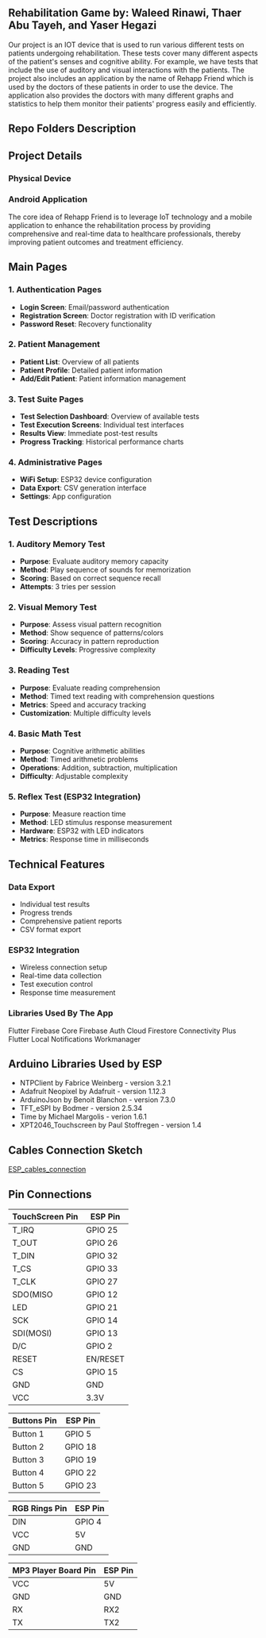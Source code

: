 
## Rehabilitation Game by: Waleed Rinawi, Thaer Abu Tayeh, and Yaser Hegazi
Our project is an IOT device that is used to run various different tests on patients undergoing rehabilitation. These tests cover many different aspects of the
patient's senses and cognitive ability. For example, we have tests that include the use of auditory and visual interactions with the patients. The project also
includes an application by the name of Rehapp Friend which is used by the doctors of these patients in order to use the device. The application also provides the
doctors with many different graphs and statistics to help them monitor their patients' progress easily and efficiently.  

## Repo Folders Description

## Project Details

### Physical Device

### Android Application
The core idea of Rehapp Friend is to leverage IoT technology and a mobile application to enhance the rehabilitation process by providing comprehensive and real-time data to healthcare professionals, thereby improving patient outcomes and treatment efficiency.

## Main Pages

### 1. Authentication Pages
- **Login Screen**: Email/password authentication
- **Registration Screen**: Doctor registration with ID verification
- **Password Reset**: Recovery functionality

### 2. Patient Management
- **Patient List**: Overview of all patients
- **Patient Profile**: Detailed patient information
- **Add/Edit Patient**: Patient information management

### 3. Test Suite Pages
- **Test Selection Dashboard**: Overview of available tests
- **Test Execution Screens**: Individual test interfaces
- **Results View**: Immediate post-test results
- **Progress Tracking**: Historical performance charts

### 4. Administrative Pages
- **WiFi Setup**: ESP32 device configuration
- **Data Export**: CSV generation interface
- **Settings**: App configuration

## Test Descriptions

### 1. Auditory Memory Test
- **Purpose**: Evaluate auditory memory capacity
- **Method**: Play sequence of sounds for memorization
- **Scoring**: Based on correct sequence recall
- **Attempts**: 3 tries per session

### 2. Visual Memory Test
- **Purpose**: Assess visual pattern recognition
- **Method**: Show sequence of patterns/colors
- **Scoring**: Accuracy in pattern reproduction
- **Difficulty Levels**: Progressive complexity

### 3. Reading Test
- **Purpose**: Evaluate reading comprehension
- **Method**: Timed text reading with comprehension questions
- **Metrics**: Speed and accuracy tracking
- **Customization**: Multiple difficulty levels

### 4. Basic Math Test
- **Purpose**: Cognitive arithmetic abilities
- **Method**: Timed arithmetic problems
- **Operations**: Addition, subtraction, multiplication
- **Difficulty**: Adjustable complexity

### 5. Reflex Test (ESP32 Integration)
- **Purpose**: Measure reaction time
- **Method**: LED stimulus response measurement
- **Hardware**: ESP32 with LED indicators
- **Metrics**: Response time in milliseconds

## Technical Features

### Data Export
- Individual test results
- Progress trends
- Comprehensive patient reports
- CSV format export

### ESP32 Integration
- Wireless connection setup
- Real-time data collection
- Test execution control
- Response time measurement

### Libraries Used By The App
Flutter
Firebase Core
Firebase Auth
Cloud Firestore
Connectivity Plus
Flutter Local Notifications
Workmanager



## Arduino Libraries Used by ESP

- NTPClient by Fabrice Weinberg - version 3.2.1
- Adafruit Neopixel by Adafruit - version 1.12.3
- ArduinoJson by Benoit Blanchon - version 7.3.0
- TFT_eSPI by Bodmer - version 2.5.34
- Time by Michael Margolis - verion 1.6.1
- XPT2046_Touchscreen by Paul Stoffregen - version 1.4

## Cables Connection Sketch
[ESP_cables_connection](Documentation/ESP_cables_connection.jpg "Cables Connection")

## Pin Connections

| TouchScreen Pin    | ESP Pin               |
|---------------|----------------------------|
| T_IRQ          | 	GPIO 25  |
| T_OUT          | 	GPIO 26  |
| T_DIN          | 	GPIO 32  |
| T_CS           | 	GPIO 33  |
| T_CLK          | 	GPIO 27  |
| SDO(MISO       | 	GPIO 12  |
| LED            | 	GPIO 21  |
| SCK            | 	GPIO 14  |
| SDI(MOSI)      | 	GPIO 13  |
| D/C            | 	GPIO 2   |
| RESET          | 	EN/RESET |
| CS             | 	GPIO 15  |
| GND            | 	GND      |
| VCC            | 	3.3V     |

| Buttons Pin   | ESP Pin                    |
|---------------|----------------------------|
| Button 1          | 	GPIO 5   |
| Button 2          | 	GPIO 18  |
| Button 3          | 	GPIO 19  |
| Button 4          | 	GPIO 22  |
| Button 5          | 	GPIO 23  |

| RGB Rings Pin    | ESP Pin                   |
|------------------|---------------------------|
| DIN              | 	GPIO 4   |
| VCC              |  5V       |
| GND              |  GND      |

| MP3 Player Board Pin    | ESP Pin       |
|-------------------------|---------------|
| VCC          | 	5V       |
| GND          | 	GND      |
| RX           |  RX2      |
| TX           |  TX2      |



